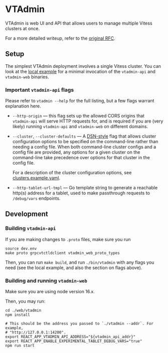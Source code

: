 # VTAdmin

VTAdmin is web UI and API that allows users to manage multiple Vitess clusters at once.

For a more detailed writeup, refer to the [original RFC](https://github.com/vitessio/vitess/issues/7117).

## Setup

The simplest VTAdmin deployment involves a single Vitess cluster. You can look
at the [local example](../../../examples/wesql/scripts/vtadmin-up.sh) for a
minimal invocation of the `vtadmin-api` and `vtadmin-web` binaries.

### Important `vtadmin-api` flags

Please refer to `vtadmin --help` for the full listing, but a few flags warrant
explanation here.

* `--http-origin` — this flag sets up the allowed CORS origins that `vtadmin-api`
  will serve HTTP requests for, and is required if you are (very likely) running
  `vtadmin-api` and `vtadmin-web` on different domains.
* `--cluster`, `--cluster-defaults` — A [DSN-style][dsn] flag that allows cluster
  configuration options to be specified on the command-line rather than needing
  a config file. When both command-line cluster configs and a config file are
  provided, any options for a given cluster on the command-line take precedence
  over options for that cluster in the config file.

  For a description of the cluster configuration options, see [clusters.example.yaml](../../../doc/vtadmin/clusters.yaml).

* `--http-tablet-url-tmpl` — Go template string to generate a reachable http(s)
  address for a tablet, used to make passthrough requests to `/debug/vars`
  endpoints.

[dsn]: https://www.percona.com/doc/percona-toolkit/LATEST/dsn_data_source_name_specifications.html

## Development

### Building `vtadmin-api`

If you are making changes to `.proto` files, make sure you run

```
source dev.env
make proto grpcvtctldclient vtadmin_web_proto_types
```

Then, you can run `make build`, and run `./bin/vtadmin` with any flags you need
(see the local example, and also the section on flags above).

### Building and running `vtadmin-web`

Make sure you are using node version 16.x.

Then, you may run:

```
cd ./web/vtadmin
npm install

# This should be the address you passed to `./vtadmin --addr`. For example,
# "http://127.0.0.1:14200".
export REACT_APP_VTADMIN_API_ADDRESS="${vtadmin_api_addr}"
export REACT_APP_ENABLE_EXPERIMENTAL_TABLET_DEBUG_VARS="true"
npm run start
```
